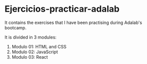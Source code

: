 # Ejercicios-practicar-adalab

It contains the exercises that I have been practising during Adalab's bootcamp. <br>

It is divided in 3 modules:

<ol>
<li>Modulo 01: HTML and CSS</li>
<li>Modulo 02: JavaScript</li>
<li>Modulo 03: React</li>
</ol>



